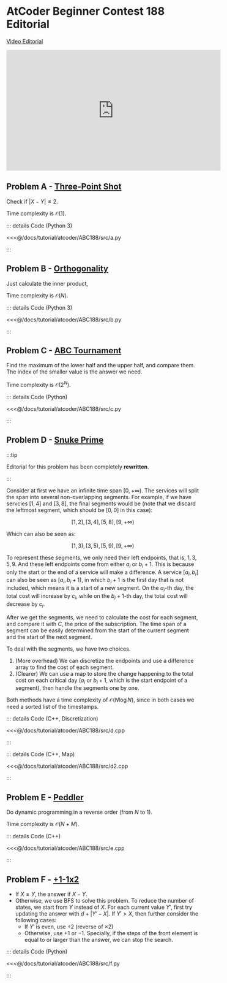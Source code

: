 # AtCoder Beginner Contest 188 Editorial

[Video Editorial](https://www.youtube.com/watch?v=AV8LJWgWL7I)

<iframe width="560" height="315" src="https://www.youtube.com/embed/AV8LJWgWL7I" frameborder="0" allow="accelerometer; autoplay; clipboard-write; encrypted-media; gyroscope; picture-in-picture" allowfullscreen></iframe>

## Problem A -  [Three-Point Shot](https://atcoder.jp/contests/abc188/tasks/abc188_a)

Check if $|X-Y|\leq2$.

Time complexity is $\mathcal{O}(1)$.

::: details Code (Python 3)

<<<@/docs/tutorial/atcoder/ABC188/src/a.py

:::

## Problem B - [Orthogonality](https://atcoder.jp/contests/abc188/tasks/abc188_b)

Just calculate the inner product,

Time complexity is $\mathcal{O}(N)$.

::: details Code (Python 3)

<<<@/docs/tutorial/atcoder/ABC188/src/b.py

:::

## Problem C - [ABC Tournament](https://atcoder.jp/contests/abc188/tasks/abc188_c)

Find the maximum of the lower half and the upper half, and compare them. The index of the smaller value is the answer we need.

Time complexity is $\mathcal{O}(2^N)$.

::: details Code (Python)

<<<@/docs/tutorial/atcoder/ABC188/src/c.py

:::

## Problem D - [Snuke Prime](https://atcoder.jp/contests/abc188/tasks/abc188_d)

:::tip

Editorial for this problem has been completely **rewritten**.

:::

Consider at first we have an infinite time span $[0,+\infty)$. The services will split the span into several non-overlapping segments. For example, if we have servcies $[1,4]$ and $[3,8]$, the final segments would be (note that we discard the leftmost segment, which should be $[0,0]$ in this case):

$$
[1,2],[3,4],[5,8],[9,+\infty)
$$

Which can also be seen as:

$$
[1,3),[3,5),[5,9),[9,+\infty)
$$

 To represent these segments, we only need their left endpoints, that is, $1,3,5,9$. And these left endpoints come from either $a_i$ or $b_i+1$. This is because only the start or the end of a service will make a difference. A service $[a_i,b_i]$ can also be seen as $[a_i,b_i+1)$, in which $b_i+1$ is the first day that is not included, which means it is a start of a new segment. On the $a_i$-th day, the total cost will increase by $c_i$, while on the $b_i+1$-th day, the total cost will decrease by $c_i$.

After we get the segments, we need to calculate the cost for each segment, and compare it with $C$, the price of the subscription. The time span of a segment can be easily determined from the start of the current segment and the start of the next segment.

To deal with the segments, we have two choices.

1. (More overhead) We can discretize the endpoints and use a difference array to find the cost of each segment.
2. (Clearer) We can use a map to store the change happening to the total cost on each critical day ($a_i$ or $b_i+1$, which is the start endpoint of a segment), then handle the segments one by one.

Both methods have a time complexity of $\mathcal{O}(N\log N)$, since in both cases we need a sorted list of the timestamps.

::: details Code (C++, Discretization)

<<<@/docs/tutorial/atcoder/ABC188/src/d.cpp

:::

::: details Code (C++, Map)

<<<@/docs/tutorial/atcoder/ABC188/src/d2.cpp

:::

## Problem E - [Peddler](https://atcoder.jp/contests/abc188/tasks/abc188_e)

Do dynamic programming in a reverse order (from $N$ to $1$).

Time complexity is $\mathcal{O}(N+M)$.

::: details Code (C++)

<<<@/docs/tutorial/atcoder/ABC188/src/e.cpp

:::

## Problem F - [+1-1x2](https://atcoder.jp/contests/abc188/tasks/abc188_f)

- If $X\geq Y$, the answer if $X-Y$.
- Otherwise, we use BFS to solve this problem. To reduce the number of states, we start from $Y$ instead of $X$. For each current value $Y'$, first try updating the answer with $d+|Y'-X|$. If $Y'>X$, then further consider the following cases:
    - If $Y'$ is even, use $\div2$ (reverse of $\times2$)
    - Otherwise, use $+1$ or $-1$.
    Specially, if the steps of the front element is equal to or larger than the answer, we can stop the search.

::: details Code (Python)

<<<@/docs/tutorial/atcoder/ABC188/src/f.py

:::

<Utterances />
